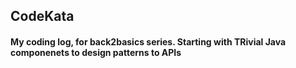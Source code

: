 <h2> CodeKata</h2>
<h4><Practice Java Code - basics</h4>

<quote>
My coding log, for back2basics series. Starting with TRivial Java componenets to design patterns to APIs
</quote>
